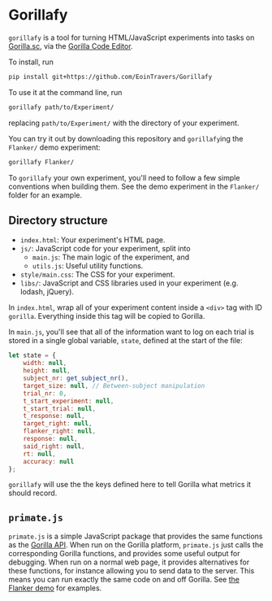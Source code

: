 # Gorillafy

`gorillafy` is a tool for turning HTML/JavaScript experiments into
tasks on [Gorilla.sc](https://gorilla.sc/),
via the [Gorilla Code Editor](https://gorilla.sc/info/code-editor/).

To install, run

```bash
pip install git+https://github.com/EoinTravers/Gorillafy
```

To use it at the command line, run

```bash
gorillafy path/to/Experiment/
```

replacing `path/to/Experiment/` with the directory of your experiment.

You can try it out by downloading this repository
and `gorillafy`ing the `Flanker/` demo experiment:

```bash
gorillafy Flanker/
```
To `gorillafy` your own experiment,
you'll need to follow a few simple conventions when building them.
See the demo experiment in the `Flanker/` folder for an example.

## Directory structure

- `index.html`: Your experiment's HTML page.
- `js/`: JavaScript code for your experiment, split into
  - `main.js`: The main logic of the experiment, and
  - `utils.js`: Useful utility functions.
- `style/main.css`: The CSS for your experiment.
- `libs/`: JavaScript and CSS libraries used in your experiment (e.g. lodash, jQuery).

In `index.html`, wrap all of your experiment content inside a `<div>` tag with ID `gorilla`.
Everything inside this tag will be copied to Gorilla.

In `main.js`, you'll see that all of the information want to log on each trial
is stored in a single global variable, `state`, defined at the start of the file:

```js
let state = {
    width: null,
    height: null,
    subject_nr: get_subject_nr(),
    target_size: null, // Between-subject manipulation
    trial_nr: 0,
    t_start_experiment: null,
    t_start_trial: null,
    t_response: null,
    target_right: null,
    flanker_right: null,
    response: null,
    said_right: null,
    rt: null,
    accuracy: null
};
```

`gorillafy` will use the the keys defined here
to tell Gorilla what metrics it should record.

## `primate.js`

`primate.js` is a simple JavaScript package
that provides the same functions as the [Gorilla API](https://gorilla.sc/support/api/gorilla).
When run on the Gorilla platform,
`primate.js` just calls the corresponding Gorilla functions,
and provides some useful output for debugging.
When run on a normal web page, it provides alternatives for these functions,
for instance allowing you to send data to the server.
This means you can run exactly the same code on and off Gorilla.
See [the Flanker demo](./Flanker/js/main.js) for examples.
